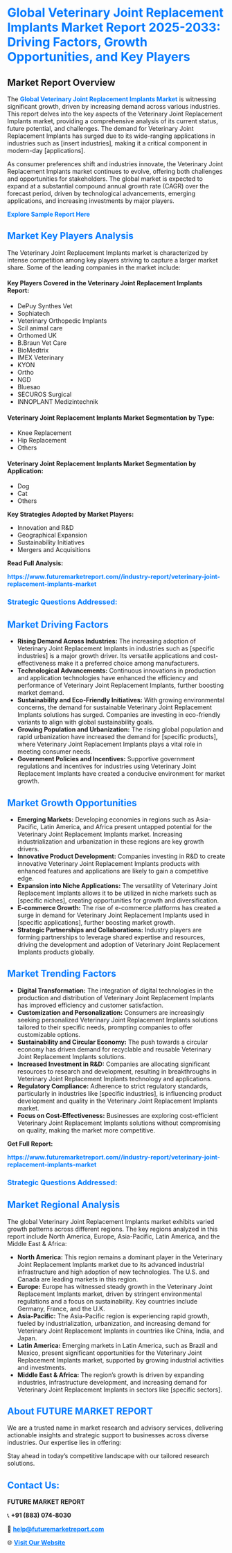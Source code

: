 <h1 style="color: #007BFF;">Global Veterinary Joint Replacement Implants Market Report 2025-2033: Driving Factors, Growth Opportunities, and Key Players</h1>

<section id="overview">
<h2>Market Report Overview</h2>
<p>The <a href="https://www.futuremarketreport.com//industry-report/veterinary-joint-replacement-implants-market" style="color: #007BFF; text-decoration: none;"><strong>Global Veterinary Joint Replacement Implants Market</strong></a> is witnessing significant growth, driven by increasing demand across various industries. This report delves into the key aspects of the Veterinary Joint Replacement Implants market, providing a comprehensive analysis of its current status, future potential, and challenges. The demand for Veterinary Joint Replacement Implants has surged due to its wide-ranging applications in industries such as [insert industries], making it a critical component in modern-day [applications].</p>
<p>As consumer preferences shift and industries innovate, the Veterinary Joint Replacement Implants market continues to evolve, offering both challenges and opportunities for stakeholders. The global market is expected to expand at a substantial compound annual growth rate (CAGR) over the forecast period, driven by technological advancements, emerging applications, and increasing investments by major players.</p>
</section>

<section id="overview">
<p><a href="https://www.futuremarketreport.com//request-sample/reportId=78391" style="color: #007BFF; text-decoration: none;"><strong>Explore Sample Report Here</strong></a></p>
</section>

<section id="key-players">
<h2 style="color: #007BFF;">Market Key Players Analysis</h2>
<p>The Veterinary Joint Replacement Implants market is characterized by intense competition among key players striving to capture a larger market share. Some of the leading companies in the market include:</p>
<h4>Key Players Covered in the Veterinary Joint Replacement Implants Report:</h4>
<ul><li>DePuy Synthes Vet</li><li>Sophiatech</li><li>Veterinary Orthopedic Implants</li><li>Scil animal care</li><li>Orthomed UK</li><li>B.Braun Vet Care</li><li>BioMedtrix</li><li>IMEX Veterinary</li><li>KYON</li><li>Ortho</li><li>NGD</li><li>Bluesao</li><li>SECUROS Surgical</li><li>INNOPLANT Medizintechnik</li></ul>
<h4>Veterinary Joint Replacement Implants Market Segmentation by Type:</h4>
<ul><li>Knee Replacement</li><li>Hip Replacement</li><li>Others</li></ul>

<h4>Veterinary Joint Replacement Implants Market Segmentation by Application:</h4>
<ul><li>Dog</li><li>Cat</li><li>Others</li></ul>
<p><strong>Key Strategies Adopted by Market Players:</strong></p>
<ul>
<li>Innovation and R&D</li>
<li>Geographical Expansion</li>
<li>Sustainability Initiatives</li>
<li>Mergers and Acquisitions</li>
</ul>
</section>

<section>
<p><strong>Read Full Analysis: </strong></p><a href="https://www.futuremarketreport.com//industry-report/veterinary-joint-replacement-implants-market" style="color: #007BFF; text-decoration: none;"><strong>https://www.futuremarketreport.com//industry-report/veterinary-joint-replacement-implants-market</strong></a>
<h3 style="color: #007BFF;">Strategic Questions Addressed:</h3>
</section>

<section id="driving-factors">
<h2 style="color: #007BFF;">Market Driving Factors</h2>
<ul>
<li><strong>Rising Demand Across Industries:</strong> The increasing adoption of Veterinary Joint Replacement Implants in industries such as [specific industries] is a major growth driver. Its versatile applications and cost-effectiveness make it a preferred choice among manufacturers.</li>
<li><strong>Technological Advancements:</strong> Continuous innovations in production and application technologies have enhanced the efficiency and performance of Veterinary Joint Replacement Implants, further boosting market demand.</li>
<li><strong>Sustainability and Eco-Friendly Initiatives:</strong> With growing environmental concerns, the demand for sustainable Veterinary Joint Replacement Implants solutions has surged. Companies are investing in eco-friendly variants to align with global sustainability goals.</li>
<li><strong>Growing Population and Urbanization:</strong> The rising global population and rapid urbanization have increased the demand for [specific products], where Veterinary Joint Replacement Implants plays a vital role in meeting consumer needs.</li>
<li><strong>Government Policies and Incentives:</strong> Supportive government regulations and incentives for industries using Veterinary Joint Replacement Implants have created a conducive environment for market growth.</li>
</ul>
</section>

<section id="growth-opportunities">
<h2 style="color: #007BFF;">Market Growth Opportunities</h2>
<ul>
<li><strong>Emerging Markets:</strong> Developing economies in regions such as Asia-Pacific, Latin America, and Africa present untapped potential for the Veterinary Joint Replacement Implants market. Increasing industrialization and urbanization in these regions are key growth drivers.</li>
<li><strong>Innovative Product Development:</strong> Companies investing in R&D to create innovative Veterinary Joint Replacement Implants products with enhanced features and applications are likely to gain a competitive edge.</li>
<li><strong>Expansion into Niche Applications:</strong> The versatility of Veterinary Joint Replacement Implants allows it to be utilized in niche markets such as [specific niches], creating opportunities for growth and diversification.</li>
<li><strong>E-commerce Growth:</strong> The rise of e-commerce platforms has created a surge in demand for Veterinary Joint Replacement Implants used in [specific applications], further boosting market growth.</li>
<li><strong>Strategic Partnerships and Collaborations:</strong> Industry players are forming partnerships to leverage shared expertise and resources, driving the development and adoption of Veterinary Joint Replacement Implants products globally.</li>
</ul>
</section>

<section id="trending-factors">
<h2 style="color: #007BFF;">Market Trending Factors</h2>
<ul>
<li><strong>Digital Transformation:</strong> The integration of digital technologies in the production and distribution of Veterinary Joint Replacement Implants has improved efficiency and customer satisfaction.</li>
<li><strong>Customization and Personalization:</strong> Consumers are increasingly seeking personalized Veterinary Joint Replacement Implants solutions tailored to their specific needs, prompting companies to offer customizable options.</li>
<li><strong>Sustainability and Circular Economy:</strong> The push towards a circular economy has driven demand for recyclable and reusable Veterinary Joint Replacement Implants solutions.</li>
<li><strong>Increased Investment in R&D:</strong> Companies are allocating significant resources to research and development, resulting in breakthroughs in Veterinary Joint Replacement Implants technology and applications.</li>
<li><strong>Regulatory Compliance:</strong> Adherence to strict regulatory standards, particularly in industries like [specific industries], is influencing product development and quality in the Veterinary Joint Replacement Implants market.</li>
<li><strong>Focus on Cost-Effectiveness:</strong> Businesses are exploring cost-efficient Veterinary Joint Replacement Implants solutions without compromising on quality, making the market more competitive.</li>
</ul>
</section>

<section>
<p><strong>Get Full Report: </strong></p><a href="https://www.futuremarketreport.com//industry-report/veterinary-joint-replacement-implants-market" style="color: #007BFF; text-decoration: none;"><strong>https://www.futuremarketreport.com//industry-report/veterinary-joint-replacement-implants-market</strong></a>
<h3 style="color: #007BFF;">Strategic Questions Addressed:</h3>
</section>


<section id="regional-analysis">
<h2 style="color: #007BFF;">Market Regional Analysis</h2>
<p>The global Veterinary Joint Replacement Implants market exhibits varied growth patterns across different regions. The key regions analyzed in this report include North America, Europe, Asia-Pacific, Latin America, and the Middle East & Africa:</p>
<ul>
<li><strong>North America:</strong> This region remains a dominant player in the Veterinary Joint Replacement Implants market due to its advanced industrial infrastructure and high adoption of new technologies. The U.S. and Canada are leading markets in this region.</li>
<li><strong>Europe:</strong> Europe has witnessed steady growth in the Veterinary Joint Replacement Implants market, driven by stringent environmental regulations and a focus on sustainability. Key countries include Germany, France, and the U.K.</li>
<li><strong>Asia-Pacific:</strong> The Asia-Pacific region is experiencing rapid growth, fueled by industrialization, urbanization, and increasing demand for Veterinary Joint Replacement Implants in countries like China, India, and Japan.</li>
<li><strong>Latin America:</strong> Emerging markets in Latin America, such as Brazil and Mexico, present significant opportunities for the Veterinary Joint Replacement Implants market, supported by growing industrial activities and investments.</li>
<li><strong>Middle East & Africa:</strong> The region’s growth is driven by expanding industries, infrastructure development, and increasing demand for Veterinary Joint Replacement Implants in sectors like [specific sectors].</li>
</ul>
</section>

<footer>
<h2 style="color: #007BFF;">About FUTURE MARKET REPORT</h2>
<p>We are a trusted name in market research and advisory services, delivering actionable insights and strategic support to businesses across diverse industries. Our expertise lies in offering:</p>

<p>Stay ahead in today’s competitive landscape with our tailored research solutions.</p>

<h2 style="color: #007BFF;">Contact Us:</h2>
<p><strong>FUTURE MARKET REPORT</strong></p>
<p>📞 <strong>+91 (883) 074-8030</strong></p>
<p>📧 <strong><a href="mailto:help@futuremarketreport.com" style="color: #007BFF;">help@futuremarketreport.com</a></strong></p>
<p>🌐 <strong><a href="https://www.futuremarketreport.com/" style="color: #007BFF;">Visit Our Website</a></strong></p>
</footer>